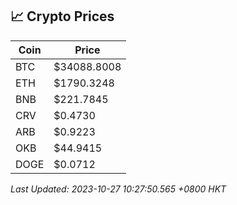 ## 📈 Crypto Prices

| Coin | Price |
| ---- | ----- |
| BTC | $34088.8008 |
| ETH | $1790.3248 |
| BNB | $221.7845 |
| CRV | $0.4730 |
| ARB | $0.9223 |
| OKB | $44.9415 |
| DOGE | $0.0712 |

_Last Updated: 2023-10-27 10:27:50.565 +0800 HKT_